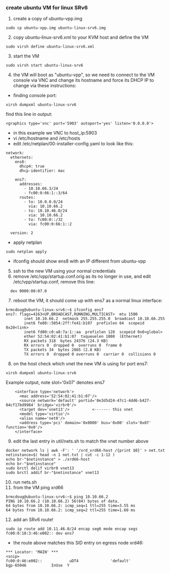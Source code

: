 ### create ubuntu VM for linux SRv6

1. create a copy of ubuntu-vpp.img 
```
sudo cp ubuntu-vpp.img ubuntu-linux-srv6.img
```

2. copy ubuntu-linux-srv6.xml to your KVM host and define the VM
```
sudo virsh define ubuntu-linux-srv6.xml
```

3. start the VM
```
sudo virsh start ubuntu-linux-srv6
```

4. the VM will boot as "ubuntu-vpp", so we need to connect to the VM console via VNC and change its hostname and force its DHCP IP to change via these instructions: 

 - finding console port:
```
virsh dumpxml ubuntu-linux-srv6
```
find this line in output:
```
<graphics type='vnc' port='5903' autoport='yes' listen='0.0.0.0'>
```
 - in this example we VNC to host_ip:5903
 - vi /etc/hostname and /etc/hosts
 - edit /etc/netplan/00-installer-config.yaml to look like this:

```
network:
  ethernets:
    ens8:
      dhcp4: true
      dhcp-identifier: mac

    ens7: 
      addresses: 
        - 10.10.66.3/24
        - fc00:0:66:1::3/64
      routes:
        - to: 10.0.0.0/24
          via: 10.10.66.2
        - to: 10.10.46.0/24
          via: 10.10.66.2
        - to: fc00:0::/32
          via: fc00:0:66:1::2

  version: 2
```
 - apply netplan
```
sudo netplan apply
```
 - ifconfig should show ens8 with an IP different from ubuntu-vpp

5. ssh to the new VM using your normal credentials
6. remove /etc/vpp/startup.conf.orig as its no longer in use, and edit /etc/vpp/startup.conf, remove this line:
```
  dev 0000:00:07.0
```

7. reboot the VM, it should come up with ens7 as a normal linux interface:
```
brmcdoug@ubuntu-linux-srv6:~$ ifconfig ens7
ens7: flags=4163<UP,BROADCAST,RUNNING,MULTICAST>  mtu 1500
        inet 10.10.66.2  netmask 255.255.255.0  broadcast 10.10.66.255
        inet6 fe80::5054:2ff:fe41:b107  prefixlen 64  scopeid 0x20<link>
        inet6 fd00:c0:a8:7a:1::aa  prefixlen 128  scopeid 0x0<global>
        ether 52:54:02:41:b1:07  txqueuelen 1000  (Ethernet)
        RX packets 318  bytes 24376 (24.3 KB)
        RX errors 0  dropped 0  overruns 0  frame 0
        TX packets 34  bytes 2865 (2.8 KB)
        TX errors 0  dropped 0 overruns 0  carrier 0  collisions 0
```
8. on the host check which vnet the new VM is using for port ens7: 
```
virsh dumpxml ubuntu-linux-srv6
```
Example output, note slot='0x07' denotes ens7
```
    <interface type='network'>
      <mac address='52:54:02:41:b1:07'/>
      <source network='default' portid='0e3d5d24-47c1-4dd6-b427-04cf17bd9984' bridge='virbr0'/>
      <target dev='vnet13'/>          <------- this vnet
      <model type='virtio'/>
      <alias name='net0'/>
      <address type='pci' domain='0x0000' bus='0x00' slot='0x07' function='0x0'/>
    </interface>
```
9. edit the last entry in util/nets.sh to match the vnet number above
```
docker network ls | awk -F': ' '/xrd_xrd66-host /{print $0}' > net.txt
netinstance=$( head -n 1 net.txt | cut -c 1-12 )
echo br-"$netinstance" > ./xrd66-host
echo br-"$netinstance"
sudo brctl delif virbr0 vnet13
sudo brctl addif br-"$netinstance" vnet13
```
10. run nets.sh
11. from the VM ping xrd66
```
brmcdoug@ubuntu-linux-srv6:~$ ping 10.10.66.2
PING 10.10.66.2 (10.10.66.2) 56(84) bytes of data.
64 bytes from 10.10.66.2: icmp_seq=1 ttl=255 time=3.55 ms
64 bytes from 10.10.66.2: icmp_seq=2 ttl=255 time=1.60 ms
```

12. add an SRv6 route!

```
sudo ip route add 10.11.46.0/24 encap seg6 mode encap segs fc00:0:18:3:46:e002:: dev ens7
```
 - the route above matches this SID entry on egress node xrd46:
```
*** Locator: 'MAIN' *** 
<snip>
fc00:0:46:e002::            uDT4              'default'                         bgp-65046           InUse  Y 
```
